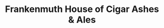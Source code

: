 ---
title: "Frankenmuth House of Cigar Ashes & Ales"
url: /frankenmuth/frankenmuth-house-of-cigar-ashes-and-ales/
shop: tobacco
---